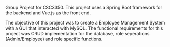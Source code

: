 Group Project for CSC3350. This project uses a Spring Boot framework for the backend and Vue.js as the front end.

The objective of this project was to create a Employee Management System with a GUI that interacted with MySQL.
The functional requirements for this project was CRUD implementation for the database, role seperations (Admin/Employee) and role specific functions.
